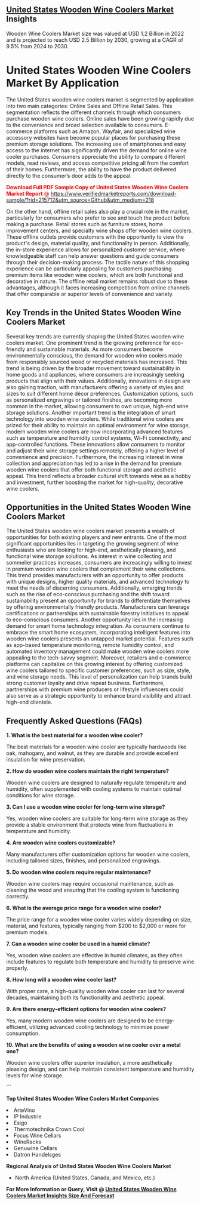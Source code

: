 <h2><a href="https://www.verifiedmarketreports.com/download-sample/?rid=215712&amp;utm_source=Github&amp;utm_medium=218" target="_blank">United States Wooden Wine Coolers Market</a> Insights</h2><p>Wooden Wine Coolers Market size was valued at USD 1.2 Billion in 2022 and is projected to reach USD 2.5 Billion by 2030, growing at a CAGR of 9.5% from 2024 to 2030.</p><p> <h1>United States Wooden Wine Coolers Market By Application</h1> <p>The United States wooden wine coolers market is segmented by application into two main categories: Online Sales and Offline Retail Sales. This segmentation reflects the different channels through which consumers purchase wooden wine coolers. Online sales have been growing rapidly due to the convenience and broad selection available to consumers. E-commerce platforms such as Amazon, Wayfair, and specialized wine accessory websites have become popular places for purchasing these premium storage solutions. The increasing use of smartphones and easy access to the internet has significantly driven the demand for online wine cooler purchases. Consumers appreciate the ability to compare different models, read reviews, and access competitive pricing all from the comfort of their homes. Furthermore, the ability to have the product delivered directly to the consumer’s door adds to the appeal. <p><span class=""><span style="color: #ff0000;"><strong>Download Full PDF Sample Copy of United States Wooden Wine Coolers Market Report</strong> @ </span><a href="https://www.verifiedmarketreports.com/download-sample/?rid=215712&amp;utm_source=Github&amp;utm_medium=218" target="_blank">https://www.verifiedmarketreports.com/download-sample/?rid=215712&amp;utm_source=Github&amp;utm_medium=218</a></span></p></p> <p>On the other hand, offline retail sales also play a crucial role in the market, particularly for consumers who prefer to see and touch the product before making a purchase. Retail stores such as furniture stores, home improvement centers, and specialty wine shops offer wooden wine coolers. These offline outlets provide customers with the opportunity to view the product's design, material quality, and functionality in person. Additionally, the in-store experience allows for personalized customer service, where knowledgeable staff can help answer questions and guide consumers through their decision-making process. The tactile nature of this shopping experience can be particularly appealing for customers purchasing premium items like wooden wine coolers, which are both functional and decorative in nature. The offline retail market remains robust due to these advantages, although it faces increasing competition from online channels that offer comparable or superior levels of convenience and variety.</p> <h2>Key Trends in the United States Wooden Wine Coolers Market</h2> <p>Several key trends are currently shaping the United States wooden wine coolers market. One prominent trend is the growing preference for eco-friendly and sustainable materials. As more consumers become environmentally conscious, the demand for wooden wine coolers made from responsibly sourced wood or recycled materials has increased. This trend is being driven by the broader movement toward sustainability in home goods and appliances, where consumers are increasingly seeking products that align with their values. Additionally, innovations in design are also gaining traction, with manufacturers offering a variety of styles and sizes to suit different home décor preferences. Customization options, such as personalized engravings or tailored finishes, are becoming more common in the market, allowing consumers to own unique, high-end wine storage solutions. Another important trend is the integration of smart technology into wooden wine coolers. While traditional wine coolers are prized for their ability to maintain an optimal environment for wine storage, modern wooden wine coolers are now incorporating advanced features such as temperature and humidity control systems, Wi-Fi connectivity, and app-controlled functions. These innovations allow consumers to monitor and adjust their wine storage settings remotely, offering a higher level of convenience and precision. Furthermore, the increasing interest in wine collection and appreciation has led to a rise in the demand for premium wooden wine coolers that offer both functional storage and aesthetic appeal. This trend reflects a broader cultural shift towards wine as a hobby and investment, further boosting the market for high-quality, decorative wine coolers.</p> <h2>Opportunities in the United States Wooden Wine Coolers Market</h2> <p>The United States wooden wine coolers market presents a wealth of opportunities for both existing players and new entrants. One of the most significant opportunities lies in targeting the growing segment of wine enthusiasts who are looking for high-end, aesthetically pleasing, and functional wine storage solutions. As interest in wine collecting and sommelier practices increases, consumers are increasingly willing to invest in premium wooden wine coolers that complement their wine collections. This trend provides manufacturers with an opportunity to offer products with unique designs, higher quality materials, and advanced technology to meet the needs of discerning consumers. Additionally, emerging trends such as the rise of eco-conscious purchasing and the shift toward sustainability present an opportunity for brands to differentiate themselves by offering environmentally friendly products. Manufacturers can leverage certifications or partnerships with sustainable forestry initiatives to appeal to eco-conscious consumers. Another opportunity lies in the increasing demand for smart home technology integration. As consumers continue to embrace the smart home ecosystem, incorporating intelligent features into wooden wine coolers presents an untapped market potential. Features such as app-based temperature monitoring, remote humidity control, and automated inventory management could make wooden wine coolers more appealing to the tech-savvy segment. Moreover, retailers and e-commerce platforms can capitalize on this growing interest by offering customized wine coolers tailored to specific customer preferences, such as size, style, and wine storage needs. This level of personalization can help brands build strong customer loyalty and drive repeat business. Furthermore, partnerships with premium wine producers or lifestyle influencers could also serve as a strategic opportunity to enhance brand visibility and attract high-end clientele.</p> <h2>Frequently Asked Questions (FAQs)</h2> <p><strong>1. What is the best material for a wooden wine cooler?</strong></p> <p>The best materials for a wooden wine cooler are typically hardwoods like oak, mahogany, and walnut, as they are durable and provide excellent insulation for wine preservation.</p> <p><strong>2. How do wooden wine coolers maintain the right temperature?</strong></p> <p>Wooden wine coolers are designed to naturally regulate temperature and humidity, often supplemented with cooling systems to maintain optimal conditions for wine storage.</p> <p><strong>3. Can I use a wooden wine cooler for long-term wine storage?</strong></p> <p>Yes, wooden wine coolers are suitable for long-term wine storage as they provide a stable environment that protects wine from fluctuations in temperature and humidity.</p> <p><strong>4. Are wooden wine coolers customizable?</strong></p> <p>Many manufacturers offer customization options for wooden wine coolers, including tailored sizes, finishes, and personalized engravings.</p> <p><strong>5. Do wooden wine coolers require regular maintenance?</strong></p> <p>Wooden wine coolers may require occasional maintenance, such as cleaning the wood and ensuring that the cooling system is functioning correctly.</p> <p><strong>6. What is the average price range for a wooden wine cooler?</strong></p> <p>The price range for a wooden wine cooler varies widely depending on size, material, and features, typically ranging from $200 to $2,000 or more for premium models.</p> <p><strong>7. Can a wooden wine cooler be used in a humid climate?</strong></p> <p>Yes, wooden wine coolers are effective in humid climates, as they often include features to regulate both temperature and humidity to preserve wine properly.</p> <p><strong>8. How long will a wooden wine cooler last?</strong></p> <p>With proper care, a high-quality wooden wine cooler can last for several decades, maintaining both its functionality and aesthetic appeal.</p> <p><strong>9. Are there energy-efficient options for wooden wine coolers?</strong></p> <p>Yes, many modern wooden wine coolers are designed to be energy-efficient, utilizing advanced cooling technology to minimize power consumption.</p> <p><strong>10. What are the benefits of using a wooden wine cooler over a metal one?</strong></p> <p>Wooden wine coolers offer superior insulation, a more aesthetically pleasing design, and can help maintain consistent temperature and humidity levels for wine storage.</p> ```</p><p><strong>Top United States Wooden Wine Coolers Market Companies</strong></p><div data-test-id=""><p><li>ArteVino</li><li> IP Industrie</li><li> Esigo</li><li> Thermotechnika Crown Cool</li><li> Focus Wine Cellars</li><li> WineRacks</li><li> Genuwine Cellars</li><li> Datron Handelsges</li></p><div><strong>Regional Analysis of&nbsp;United States Wooden Wine Coolers Market</strong></div><ul><li dir="ltr"><p dir="ltr">North America&nbsp;(United States, Canada, and Mexico, etc.)</p></li></ul><p><strong>For More Information or Query, Visit @&nbsp;</strong><strong><a href="https://www.verifiedmarketreports.com/product/wooden-wine-coolers-market/?utm_source=Github&amp;utm_medium=218" target="_blank">United States Wooden Wine Coolers Market Insights Size And Forecast</a></strong></p></div>
